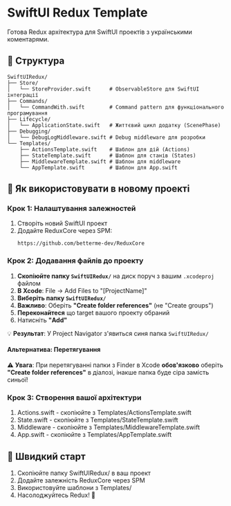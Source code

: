 # SwiftUI Redux Template

Готова Redux архітектура для SwiftUI проектів з українськими коментарями.

## 📁 Структура

```
SwiftUIRedux/
├── Store/
│   └── StoreProvider.swift      # ObservableStore для SwiftUI інтеграції
├── Commands/
│   └── CommandWith.swift        # Command pattern для функціонального програмування
├── Lifecycle/
│   └── ApplicationState.swift   # Життєвий цикл додатку (ScenePhase)
├── Debugging/
│   └── DebugLogMiddleware.swift # Debug middleware для розробки
└── Templates/
    ├── ActionsTemplate.swift    # Шаблон для дій (Actions)
    ├── StateTemplate.swift      # Шаблон для станів (States)  
    ├── MiddlewareTemplate.swift # Шаблон для middleware
    └── AppTemplate.swift        # Шаблон для App.swift
```

## 🚀 Як використовувати в новому проекті

### Крок 1: Налаштування залежностей
1. Створіть новий SwiftUI проект
2. Додайте ReduxCore через SPM:
   ```
   https://github.com/betterme-dev/ReduxCore
   ```

### Крок 2: Додавання файлів до проекту
1. **Скопіюйте папку `SwiftUIRedux/`** на диск поруч з вашим `.xcodeproj` файлом
2. **В Xcode**: File → Add Files to "[ProjectName]"
3. **Виберіть папку `SwiftUIRedux/`**
4. **Важливо**: Оберіть **"Create folder references"** (не "Create groups")
5. **Переконайтеся** що target вашого проекту обраний
6. Натисніть **"Add"**

💡 **Результат**: У Project Navigator з'явиться синя папка `SwiftUIRedux/`

#### Альтернатива: Перетягування
⚠️ **Увага**: При перетягуванні папки з Finder в Xcode **обов'язково** оберіть **"Create folder references"** в діалозі, інакше папка буде сіра замість синьої!

### Крок 3: Створення вашої архітектури
1. Actions.swift - скопіюйте з Templates/ActionsTemplate.swift
2. State.swift - скопіюйте з Templates/StateTemplate.swift
3. Middleware - скопіюйте з Templates/MiddlewareTemplate.swift
4. App.swift - скопіюйте з Templates/AppTemplate.swift

## 🎯 Швидкий старт

1. Скопіюйте папку SwiftUIRedux/ в ваш проект
2. Додайте залежність ReduxCore через SPM
3. Використовуйте шаблони з Templates/
4. Насолоджуйтесь Redux! 🚀
